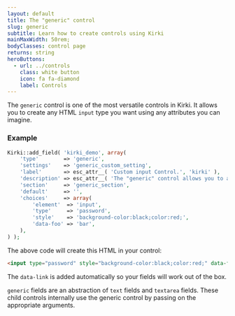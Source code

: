 ```yaml
---
layout: default
title: The "generic" control
slug: generic
subtitle: Learn how to create controls using Kirki
mainMaxWidth: 50rem;
bodyClasses: control page
returns: string
heroButtons:
  - url: ../controls
    class: white button
    icon: fa fa-diamond
    label: Controls
---
```


The `generic` control is one of the most versatile controls in Kirki. It allows you to create any HTML `input` type you want using any attributes you can imagine.

### Example

```php
Kirki::add_field( 'kirki_demo', array(
	'type'        => 'generic',
	'settings'    => 'generic_custom_setting',
	'label'       => esc_attr__( 'Custom input Control.', 'kirki' ),
	'description' => esc_attr__( 'The "generic" control allows you to add any input type you want. In this case we use type="password" and define custom styles.', 'kirki' ),
	'section'     => 'generic_section',
	'default'     => '',
	'choices'     => array(
		'element'  => 'input',
		'type'     => 'password',
		'style'    => 'background-color:black;color:red;',
		'data-foo' => 'bar',
	),
) );
```

The above code will create this HTML in your control:

```html
<input type="password" style="background-color:black;color:red;" data-foo="bar" />
```

The `data-link` is added automatically so your fields will work out of the box.

`generic` fields are an abstraction of `text` fields and `textarea` fields. These child controls internally use the generic control by passing on the appropriate arguments.
